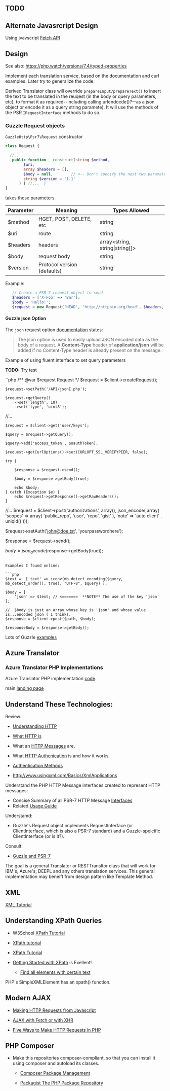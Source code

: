 <section>

# TODO

## Alternate Javasrcript Design

Using jvavscript [Fetch API](https://developer.mozilla.org/en-US/docs/Web/API/Fetch_API)

## Design

See also: https://php.watch/versions/7.4/typed-properties

Implement each translation service, based on the documentation and curl examples. Later try to generalize the code.

Derived Translator class will override `prepareInput/prepareText()` to insert the text to be translated in the reuqest (in the body or query parameters, etc), to format
it as required--including calling urlendocde()?--as a json object or encode it as a query string paramete).  It will use the methods of the PSR `IRequestInterface` methods
to do so. 


### Guzzle Request objects

`GuzzleHttp\Psr7\Request` constructor 

```php
class Request {

  //...
   public function __construct(string $method,           
        $uri,                     
        array $headers = [],      
        $body = null,        // <-- Don't specify the next two paramaters if only query parameters are used.     
        string $version = '1.1'   
      ) { //...  }
}
```
takes these parameters

|Parameter  | Meaning                              |Types Allowed
|-----------|--------------------------------------|--------------------------------------|
|$method    | HGET, POST, DELETE, etc              | string                               |
|$uri       | route                                | string|UriInterface                  |
|$headers   | headers                              | array<string, string\|string[]>      |
|$body      | request body                         | string|resource|StreamInterface|null |
|$version   | Protocol version (defaults)          | string                               | 

Example:

```php
   // Create a PSR-7 request object to send
   $headers = ['X-Foo' => 'Bar'];
   $body = 'Hello!';
   $request = new Request('HEAD', 'http://httpbin.org/head', $headers, $body);
```	
#### Guzzle json Option

The `json` request option [documentation](https://docs.guzzlephp.org/en/stable/request-options.html#json) states:

> The json option is used to easily upload JSON encoded data as the body of a request. A **Content-Type** header of **application/json** will be added if no Content-Type header is
already present on the message.


Example of using fluent interface to set query parameters

**TODO:** Try test

``php
  /** @var $request Request */
    $request = $client->createRequest();

    $request->setPath('/API/jsonI.php');

    $request->getQuery()
        ->set('length', 10)
        ->set('type', 'uint8');

  //...

    $request = $client->get('user/keys');

    $query = $request->getQuery();

    $query->add('access_token', $oauthToken);

    $request->getCurlOptions()->set(CURLOPT_SSL_VERIFYPEER, false);

    try {

        $response = $request->send();

        $body = $response->getBody(true);

        echo $body;
    } catch (Exception $e) {
        echo $request->getResponse()->getRawHeaders();
    }

   //...
  $request = $client->post('authorizations', array(), 
            json_encode(
                    array(
                            'scopes' => array(
                                    'public_repo',
                                    'user',
                                    'repo',
                                    'gist'
                            ),
                            'note' => 'auto client' . uniqid()
                    )));

  $request->setAuth('john@doe.tst', 'yourpasswordhere');

  $response = $request->send();

  $body = json_decode($response->getBody(true));

```

Examples I found online:

```php
$text =  ['text' => iconv(mb_detect_encoding($query, mb_detect_order(), true), "UTF-8", $query) ];

$body = [
    'json' => $text; // <=======  **NOTE** The use of the key 'json'
];

//  $body is just an array whose key is 'json' and whose value is...encoded json ( I think).
$response = $client->post($path, $body);

$responseBody = $response->getBody();
```

Lots of Guzzle [examples](https://hotexamples.com/examples/-/Guzzle%255CHttp%255CClient/get/php-guzzle%255chttp%255cclient-get-method-examples.html)

## Azure Translator

### Azure Translator PHP Implementations

Azure Translator PHP implementation [code](https://github.com/MicrosoftTranslator/Text-Translation-API-V3-PHP/blob/master/Translate.php).

main [landing page](https://docs.microsoft.com/en-us/azure/cognitive-services/translator/)

## Understand These Technologies:

Review:

- [Understanding HTTP](https://developer.mozilla.org/en-US/docs/Web/HTTP)
- [What HTTP is](https://www.w3schools.com/whatis/whatis_http.asp)
- What an [HTTP Messages](https://developer.mozilla.org/en-US/docs/Web/HTTP/Messages) are.
- What [HTTP Authenication](https://developer.mozilla.org/en-US/docs/Web/HTTP/Authentication) is and how it works.
- [Authentication Methods](https://blog.restcase.com/4-most-used-rest-api-authentication-methods/)

- http://www.usingxml.com/Basics/XmlApplications


Understand the PHP HTTP Message interfaces created to represent HTTP messages:

- Concise Summary of all PSR-7 HTTP Message [Interfaces](https://github.com/php-fig/http-message/blob/master/docs/PSR7-Interfaces.md)
- Related [Usage Guide](https://github.com/php-fig/http-message/blob/master/docs/PSR7-Usage.md)

Understamd:

- Guzzle's Request object implements RequestInterface (or ClientInterface, which is also a PSR-7 standard) and a Guzzle-speicific ClientInterface (or is it?).

Consult:

-  [Guzzle and PSR-7](https://docs.guzzlephp.org/en/stable/psr7.html)

The goal is a general Translator or RESTTransltor class that will work for IBM's, Azure's, DEEPL and any others translation services. This general implementation may
beneift from design pattern like Template Method.

## XML

[XML Tutorial](https://www.w3schools.com/xml/)

## Understanding XPath Queries

- W3School [XPath Tutorial](https://www.w3schools.com/xml/xpath_nodes.asp)   	
- [XPath tutorial](https://www.softwaretestinghelp.com/xml-path-language-xpath-tutorial/)
- [XPath Tutorial](https://www.educba.com/xml-features/?source=leftnav)
- [Getting Started with XPath](https://riptutorial.com/xpath) is Exellent!

  - [Find all elements with certain text](https://riptutorial.com/xpath/example/6209/find-all-elements-with-certain-text)

PHP's SimpleXMLElement has an xpath() function.

## Modern AJAX

- [Making HTTP Requests from Javascript](https://drstearns.github.io/tutorials/ajax/)

- [AJAX with Fetch or with XHR](https://code.tutsplus.com/en/articles/create-a-javascript-ajax-post-request-with-and-without-jquery--cms-39195)

- [Five Ways to Make HTTP Requests in PHP](https://www.twilio.com/blog/5-ways-to-make-http-requests-in-php)

## PHP Composer

- Make this repositories composer-compliant, so that you can install it using composer and autoload its classes. 

  - [Composer Package Management](https://whoisryosuke.com/blog/2018/how-to-create-a-php-package-for-composer/)
 
  - [Packagist The PHP Package Repository](https://packagist.org/)

</section>
